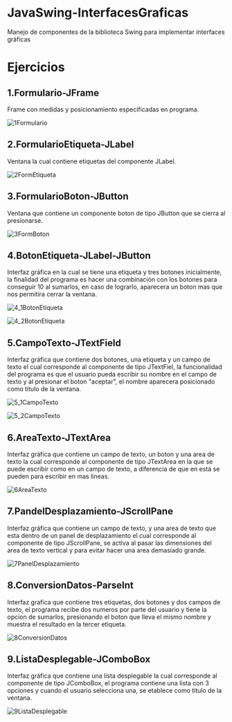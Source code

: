 # JavaSwing-InterfacesGraficas
Manejo de componentes de la biblioteca Swing para implementar interfaces gráficas

# Ejercicios

## 1.Formulario-JFrame

Frame con medidas y posicionamiento especificadas en programa.

![1Formulario](https://user-images.githubusercontent.com/99112892/204202753-647d2c3f-76d8-455a-9811-5812b831031a.png)


## 2.FormularioEtiqueta-JLabel

Ventana la cual contiene etiquetas del componente JLabel.

![2FormEtiqueta](https://user-images.githubusercontent.com/99112892/204694964-8d15fc36-99ac-4cf0-be9b-b09749e4bc4b.png)


## 3.FormularioBoton-JButton

Ventana que contiene un componente boton de tipo JButton que se cierra al presionarse.

![3FormBoton](https://user-images.githubusercontent.com/99112892/204695475-2daca4bb-20b9-42b5-bb65-c9e187298418.png)


## 4.BotonEtiqueta-JLabel-JButton

Interfaz gráfica en la cual se tiene una etiqueta y tres botones inicialmente, la finalidad del programa es hacer una combinación con los botones para conseguir 10 al sumarlos, en caso de lograrlo, aparecera un boton mas que nos permitira cerrar la ventana.

![4_1BotonEtiqueta](https://user-images.githubusercontent.com/99112892/204697652-ca9f0245-d3f1-417f-ba68-15016eb6e2f5.png)

![4_2BotonEtiqueta](https://user-images.githubusercontent.com/99112892/204697669-4077fd5b-656b-469e-bed6-7de6397b2ac1.png)


## 5.CampoTexto-JTextField

Interfaz gráfica que contiene dos botones, una etiqueta y un campo de texto el cual corresponde al componente de tipo JTextFiel, la funcionalidad del programa es que el usuario pueda escribir su nombre en el campo de texto y al presionar el boton "aceptar", el nombre aparecera posicionado como titulo de la ventana.

![5_1CampoTexto](https://user-images.githubusercontent.com/99112892/204698953-59652eb9-dc58-4415-82db-2d57240a0414.png)

![5_2CampoTexto](https://user-images.githubusercontent.com/99112892/204698969-b92a27ee-dc5a-4ba5-a39a-d27b157298e8.png)


## 6.AreaTexto-JTextArea
 
Interfaz gráfica que contiene un campo de texto, un boton y una area de texto la cual corresponde al componente de tipo JTextArea en la que se puede escribir como en un campo de texto, a diferencia de que en está se pueden para escribir en mas lineas.

![6AreaTexto](https://user-images.githubusercontent.com/99112892/204712371-ef18235d-1183-4c86-bcec-8d5fafc2b19b.png)


## 7.PandelDesplazamiento-JScrollPane

Interfaz gráfica que contiene un campo de texto, y una area de texto que esta dentro de un panel de desplazamiento el cual corresponde al componente de tipo JScrollPane, se activa al pasar las dimensiones del area de texto vertical y para evitar hacer una area demasiado grande.

![7PanelDesplazamiento](https://user-images.githubusercontent.com/99112892/204713582-992ea1ea-2fbb-49ac-9d5b-bba94bbdbac0.png)


## 8.ConversionDatos-ParseInt

Interfaz grafica que contiene tres etiquetas, dos botones y dos campos de texto, el programa recibe dos numeros por parte del usuario y tiene la opcion de sumarlos, presionando el boton que lleva el mismo nombre y muestra el resultado en la tercer etiqueta.

![8ConversionDatos](https://user-images.githubusercontent.com/99112892/204715212-80317805-2c40-42f3-bd40-b15381707561.png)


## 9.ListaDesplegable-JComboBox

Interfaz gráfica que contiene una lista desplegable la cual corresponde al componente de tipo JComboBox, el programa contiene una lista con 3 opciones y cuando el usuario selecciona una, se etablece como titulo de la ventana.

![9ListaDesplegable](https://user-images.githubusercontent.com/99112892/204716208-a19c8eb5-89ae-47bd-826c-33822b7d30fa.png)

